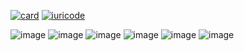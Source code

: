 


[![card](https://github-readme-stats.vercel.app/api?username=pedrorgc&theme=dark)](https://github.com/anuraghazra/github-readme-stats)
[![iuricode](https://github-readme-stats.vercel.app/api/top-langs/?username=pedrorgc&layout=compact&theme=dark)](https://github.com/anuraghazra/github-readme-stats)

![image](https://img.shields.io/badge/LinkedIn-0077B5?style=for-the-badge&logo=linkedin&logoColor=white)
![image](https://img.shields.io/badge/Python-3776AB?style=for-the-badge&logo=python&logoColor=white) ![image](https://img.shields.io/badge/C-00599C?style=for-the-badge&logo=c&logoColor=white) ![image](https://img.shields.io/badge/HTML5-E34F26?style=for-the-badge&logo=html5&logoColor=white) ![image](https://img.shields.io/badge/CSS3-1572B6?style=for-the-badge&logo=css3&logoColor=white) ![image](https://img.shields.io/badge/JavaScript-F7DF1E?style=for-the-badge&logo=javascript&logoColor=black)

